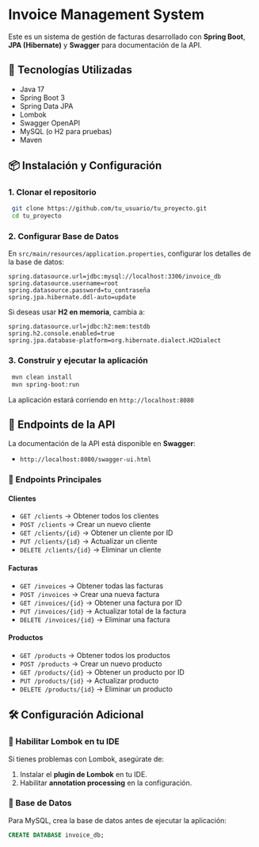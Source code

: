 # Invoice Management System

Este es un sistema de gestión de facturas desarrollado con **Spring Boot**, **JPA (Hibernate)** y **Swagger** para documentación de la API.

## 🚀 Tecnologías Utilizadas

- Java 17
- Spring Boot 3
- Spring Data JPA
- Lombok
- Swagger OpenAPI
- MySQL (o H2 para pruebas)
- Maven

## 📦 Instalación y Configuración

### 1. Clonar el repositorio
```sh
 git clone https://github.com/tu_usuario/tu_proyecto.git
 cd tu_proyecto
```

### 2. Configurar Base de Datos
En `src/main/resources/application.properties`, configurar los detalles de la base de datos:
```properties
spring.datasource.url=jdbc:mysql://localhost:3306/invoice_db
spring.datasource.username=root
spring.datasource.password=tu_contraseña
spring.jpa.hibernate.ddl-auto=update
```

Si deseas usar **H2 en memoria**, cambia a:
```properties
spring.datasource.url=jdbc:h2:mem:testdb
spring.h2.console.enabled=true
spring.jpa.database-platform=org.hibernate.dialect.H2Dialect
```

### 3. Construir y ejecutar la aplicación
```sh
 mvn clean install
 mvn spring-boot:run
```

La aplicación estará corriendo en `http://localhost:8080`

## 🔗 Endpoints de la API

La documentación de la API está disponible en **Swagger**:
- `http://localhost:8080/swagger-ui.html`

### 📄 Endpoints Principales

#### **Clientes**
- `GET /clients` → Obtener todos los clientes
- `POST /clients` → Crear un nuevo cliente
- `GET /clients/{id}` → Obtener un cliente por ID
- `PUT /clients/{id}` → Actualizar un cliente
- `DELETE /clients/{id}` → Eliminar un cliente

#### **Facturas**
- `GET /invoices` → Obtener todas las facturas
- `POST /invoices` → Crear una nueva factura
- `GET /invoices/{id}` → Obtener una factura por ID
- `PUT /invoices/{id}` → Actualizar total de la factura
- `DELETE /invoices/{id}` → Eliminar una factura

#### **Productos**
- `GET /products` → Obtener todos los productos
- `POST /products` → Crear un nuevo producto
- `GET /products/{id}` → Obtener un producto por ID
- `PUT /products/{id}` → Actualizar producto
- `DELETE /products/{id}` → Eliminar un producto

## 🛠 Configuración Adicional

### 📌 Habilitar Lombok en tu IDE
Si tienes problemas con Lombok, asegúrate de:
1. Instalar el **plugin de Lombok** en tu IDE.
2. Habilitar **annotation processing** en la configuración.

### 📌 Base de Datos
Para MySQL, crea la base de datos antes de ejecutar la aplicación:
```sql
CREATE DATABASE invoice_db;
```




